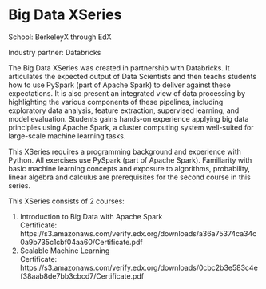 <h1>Big Data XSeries</h1>

<p>School: BerkeleyX through EdX</p>
<p>Industry partner: Databricks</p>

<p>The Big Data XSeries was created in partnership with Databricks. It articulates the expected output of Data Scientists and then teachs students how to use PySpark (part of Apache Spark) to deliver against these expectations. It is also present an integrated view of data processing by highlighting the various components of these pipelines, including exploratory data analysis, feature extraction, supervised learning, and model evaluation. Students gains hands-on experience applying big data principles using Apache Spark, a cluster computing system well-suited for large-scale machine learning tasks.</p>

<p>This XSeries requires a programming background and experience with Python. All exercises use PySpark (part of Apache Spark). Familiarity with basic machine learning concepts and exposure to algorithms, probability, linear algebra and calculus are prerequisites for the second course in this series. </p>

<p>This XSeries consists of 2 courses:
<ol>
<li>Introduction to Big Data with Apache Spark
<br>Certificate: https://s3.amazonaws.com/verify.edx.org/downloads/a36a75374ca34c0a9b735c1cbf04aa60/Certificate.pdf</li>
<li>Scalable Machine Learning
<br>Certificate: https://s3.amazonaws.com/verify.edx.org/downloads/0cbc2b3e583c4ef38aab8de7bb3cbcd7/Certificate.pdf</li>
</ol>
</p>
